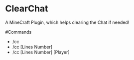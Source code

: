 # ClearChat
A MineCraft Plugin, which helps clearing the Chat if needed!

#Commands

- /cc
- /cc [Lines Number]
- /cc [Lines Number] [Player]

